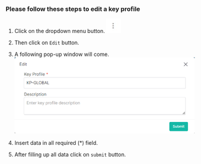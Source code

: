 ### Please follow these steps to edit a key profile
1. Click on the dropdown menu button.
![menu_btn](../../../../assets/file/documentation/common-images/menu_btn.jpg)
2. Then click on ```Edit``` button.
3. A following pop-up window will come.
![edit key profile](../../../../assets/file/documentation/key-profile/images/edit_key_profile.png)

4. Insert data in all required (<span>*</span>) field.
5. After filling up all data click on ```submit``` button.
